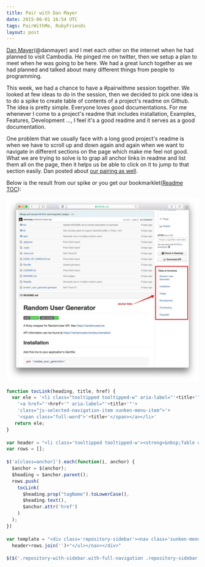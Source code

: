 ```yaml
---
title: Pair with Dan Mayer
date: 2015-06-01 16:54 UTC
tags: PairWithMe, RubyFriends
layout: post
---
```


[Dan Mayer](http://www.mayerdan.com/)(@danmayer) and I met each other on the internet when he had planned to 
visit Cambodia.  He pinged me on twitter, then we setup a plan to meet when he
was going to be here.  We had a great lunch together as we had planned and talked
about many different things from people to programming.

This week, we had a chance to have a #pairwithme session together. We looked at
few ideas to do in the session, then we decided to pick one idea is to do a spike
to create table of contents of a project's readme on Github. The idea is pretty simple. 
Everyone loves good documentations. For me whenever I come to a project's readme
that includes installation, Examples, Features, Development ..., I feel it's a 
good readme and it serves as a good documentation.

One problem that we usually face with a long good project's readme is when we have
to scroll up and down again and again when we want to navigate in different 
sections on the page which make me feel not good. What we are trying to solve 
is to grap all anchor links in readme and list them all on the page, then it helps us
be able to click on it to jump to that section easily. Dan posted about [our pairing as well](http://www.mayerdan.com/programming/2015/06/02/pair-programming-readme-toc/).

Below is the result from our spike or you get our bookmarklet([Readme TOC](javascript:(function(){function%20tocLink%28a%2Ce%2Cn%29%7Bvar%20s%3D%27%3Cli%20class%3D%22tooltipped%20tooltipped-w%22%20aria-label%3D%22%27+e+%27%22%3E%3Ca%20href%3D%22%27+n+%27%22%20aria-label%3D%22%27+e+%27%22class%3D%22js-selected-navigation-item%20sunken-menu-item%22%3E%3Cspan%20class%3D%22full-word%22%3E%27+e+%22%3C/span%3E%3C/a%3E%3C/li%3E%22%3Breturn%20s%7Dvar%20header%3D%22%3Cli%20class%3D%27tooltipped%20tooltipped-w%27%3E%3Cstrong%3E%26nbsp%3BTable%20of%20Contents%3C/strong%3E%3C/li%3E%22%2Crows%3D%5B%5D%3B%24%28%22a%5Bclass%3Danchor%22%29.each%28function%28a%2Ce%29%7B%24anchor%3D%24%28e%29%2C%24heading%3D%24anchor.parent%28%29%2Crows.push%28tocLink%28%24heading.prop%28%22tagName%22%29.toLowerCase%28%29%2C%24heading.text%28%29%2C%24anchor.attr%28%22href%22%29%29%29%7D%29%3Bvar%20template%3D%22%3Cdiv%20class%3D%27repository-sidebar%27%3E%3Cnav%20class%3D%27sunken-menu%20repo-nav%27%20role%3D%27navigation%27%3E%3Cdiv%20class%3D%27sunken-menu-separator%27%3E%3C/div%3E%3Cul%20class%3D%27sunken-menu-group%27%3E%22+header+rows.join%28%22%22%29+%22%3C/ul%3E%3C/nav%3E%3C/div%3E%22%3B%24%28%24%28%22.repository-with-sidebar.with-full-navigation%20.repository-sidebar%22%29%5B0%5D%29.append%28template%29%3B}());)):

![Github's Readme TOC](2015-06-01-pair-with-dan-mayer/github_readme_toc.jpg)

```js
function tocLink(heading, title, href) {
  var ele = '<li class="tooltipped tooltipped-w" aria-label="'+title+'">'+
    '<a href="'+href+'" aria-label="'+title+'"'+
    'class="js-selected-navigation-item sunken-menu-item">'+
    '<span class="full-word">'+title+'</span></a></li>'
   return ele;
}
 
var header = "<li class='tooltipped tooltipped-w'><strong>&nbsp;Table of Contents</strong></li>"
var rows = [];
 
$('a[class=anchor]').each(function(i, anchor) {
  $anchor = $(anchor);
  $heading = $anchor.parent();
  rows.push(
    tocLink(
      $heading.prop("tagName").toLowerCase(),
      $heading.text(),
      $anchor.attr('href')
    )
  );
})
 
var template = "<div class='repository-sidebar'><nav class='sunken-menu repo-nav' role='navigation'><div class='sunken-menu-separator'></div><ul class='sunken-menu-group'>"+
  header+rows.join('')+"</ul></nav></div>"
 
$($('.repository-with-sidebar.with-full-navigation .repository-sidebar')[0]).append(template);
```
